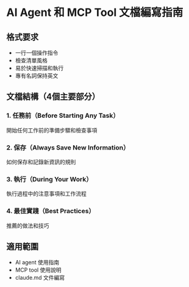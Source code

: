 # AI Agent 和 MCP Tool 文檔編寫指南

## 格式要求
- 一行一個操作指令
- 檢查清單風格
- 易於快速掃描和執行
- 專有名詞保持英文

## 文檔結構（4個主要部分）

### 1. 任務前（Before Starting Any Task）
開始任何工作前的準備步驟和檢查事項

### 2. 保存（Always Save New Information）
如何保存和記錄新資訊的規則

### 3. 執行（During Your Work）
執行過程中的注意事項和工作流程

### 4. 最佳實踐（Best Practices）
推薦的做法和技巧

## 適用範圍
- AI agent 使用指南
- MCP tool 使用說明
- claude.md 文件編寫